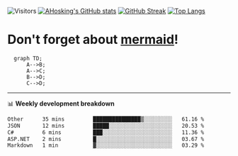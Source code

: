 ![Visitors](https://visitor-badge.laobi.icu/badge?page_id=ahosking.ahosking&color=blue&style=flat-square)
[![AHosking's GitHub stats](https://github-readme-stats.vercel.app/api?username=ahosking&count_private=true&show_icons=true&theme=onedark&hide_rank=true&include_all_commits=true)](https://github.com/ahosking)
[![GitHub Streak](https://github-readme-streak-stats.herokuapp.com?user=ahosking&theme=onedark&hide_border=true)](https://github.com/ahosking)
[![Top Langs](https://github-readme-stats.vercel.app/api/top-langs/?username=ahosking&layout=compact&theme=onedark)](https://github.com/ahosking)

# Don't forget about [mermaid](https://github.blog/2022-02-14-include-diagrams-markdown-files-mermaid/)!

```mermaid
  graph TD;
      A-->B;
      A-->C;
      B-->D;
      C-->D;
```
-------

📊 **Weekly development breakdown**

<!--START_SECTION:waka-->

```txt
Other      35 mins         ███████████████▒░░░░░░░░░   61.16 %
JSON       12 mins         █████░░░░░░░░░░░░░░░░░░░░   20.53 %
C#         6 mins          ███░░░░░░░░░░░░░░░░░░░░░░   11.36 %
ASP.NET    2 mins          █░░░░░░░░░░░░░░░░░░░░░░░░   03.67 %
Markdown   1 min           ▓░░░░░░░░░░░░░░░░░░░░░░░░   03.29 %
```

<!--END_SECTION:waka-->
